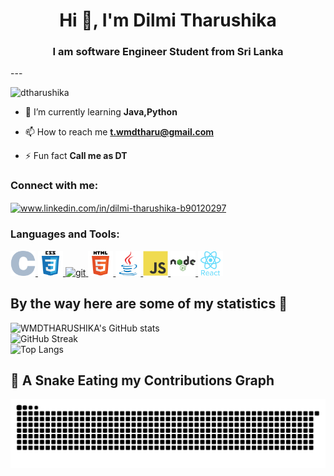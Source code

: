 <h1 align="center">Hi 👋, I'm Dilmi Tharushika</h1>
<h3 align="center">I am software Engineer Student from Sri Lanka</h3>
---

<p align="left"> <img src="https://komarev.com/ghpvc/?username=dtharushika&label=Profile%20views&color=0e75b6&style=flat" alt="dtharushika" /> </p>

- 🌱 I’m currently learning **Java,Python**

- 📫 How to reach me **t.wmdtharu@gmail.com**

- ⚡ Fun fact **Call me as DT**

<h3 align="left">Connect with me:</h3>
<p align="left">
<a href="https://linkedin.com/in/www.linkedin.com/in/dilmi-tharushika-b90120297" target="blank"><img align="center" src="https://raw.githubusercontent.com/rahuldkjain/github-profile-readme-generator/master/src/images/icons/Social/linked-in-alt.svg" alt="www.linkedin.com/in/dilmi-tharushika-b90120297" height="30" width="40" /></a>
</p>

<h3 align="left">Languages and Tools:</h3>
<p align="left"> <a href="https://www.cprogramming.com/" target="_blank" rel="noreferrer"> <img src="https://raw.githubusercontent.com/devicons/devicon/master/icons/c/c-original.svg" alt="c" width="40" height="40"/> </a> <a href="https://www.w3schools.com/css/" target="_blank" rel="noreferrer"> <img src="https://raw.githubusercontent.com/devicons/devicon/master/icons/css3/css3-original-wordmark.svg" alt="css3" width="40" height="40"/> </a> <a href="https://git-scm.com/" target="_blank" rel="noreferrer"> <img src="https://www.vectorlogo.zone/logos/git-scm/git-scm-icon.svg" alt="git" width="40" height="40"/> </a> <a href="https://www.w3.org/html/" target="_blank" rel="noreferrer"> <img src="https://raw.githubusercontent.com/devicons/devicon/master/icons/html5/html5-original-wordmark.svg" alt="html5" width="40" height="40"/> </a> <a href="https://www.java.com" target="_blank" rel="noreferrer"> <img src="https://raw.githubusercontent.com/devicons/devicon/master/icons/java/java-original.svg" alt="java" width="40" height="40"/> </a> <a href="https://developer.mozilla.org/en-US/docs/Web/JavaScript" target="_blank" rel="noreferrer"> <img src="https://raw.githubusercontent.com/devicons/devicon/master/icons/javascript/javascript-original.svg" alt="javascript" width="40" height="40"/> </a> <a href="https://nodejs.org" target="_blank" rel="noreferrer"> <img src="https://raw.githubusercontent.com/devicons/devicon/master/icons/nodejs/nodejs-original-wordmark.svg" alt="nodejs" width="40" height="40"/> </a> <a href="https://reactjs.org/" target="_blank" rel="noreferrer"> <img src="https://raw.githubusercontent.com/devicons/devicon/master/icons/react/react-original-wordmark.svg" alt="react" width="40" height="40"/> </a> </p>


## By the way here are some of my statistics 🚀
![WMDTHARUSHIKA's GitHub stats](https://github-readme-stats.vercel.app/api?username=WMDTHARUSHIKA&show_icons=true&theme=tokyonight)  
![GitHub Streak](https://github-readme-streak-stats.herokuapp.com?user=WMDTHARUSHIKA&theme=tokyonight)  
![Top Langs](https://github-readme-stats.vercel.app/api/top-langs/?username=WMDTHARUSHIKA&theme=tokyonight&layout=compact)





## 🐍 A Snake Eating my Contributions Graph
	
<p align="center">
	<img src="https://github.com/7oSkaaa/7oSkaaa/blob/output/github-contribution-grid-snake.svg" alt="Snake animation"/>
</p>

